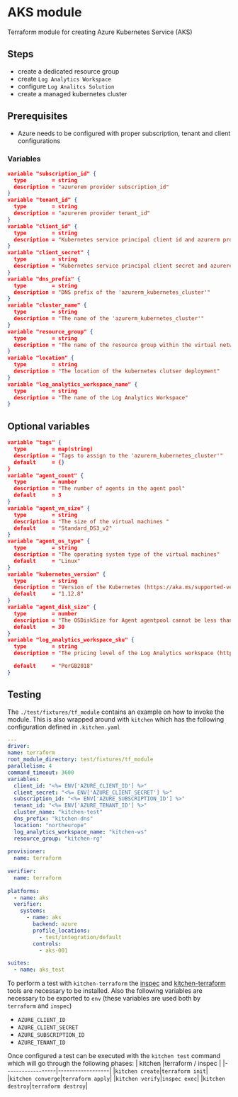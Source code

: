 # **AKS module**

Terraform module for creating Azure Kubernetes Service (AKS)


## Steps

* create a dedicated resource group
* create `Log Analytics Workspace`
* configure `Log Analitcs Solution`
* create a managed kubernetes cluster

## Prerequisites
* Azure needs to be configured with proper subscription, tenant and client configurations
### Variables
```json
variable "subscription_id" {
  type        = string
  description = "azurerem provider subscription_id"
}
variable "tenant_id" {
  type        = string
  description = "azurerem provider tenant_id"
}
variable "client_id" {
  type        = string
  description = "Kubernetes service principal client id and azurerm provider client_id"
}
variable "client_secret" {
  type        = string
  description = "Kubernetes service principal client secret and azurerem provider client_secret"
}
variable "dns_prefix" {
  type        = string
  description = "DNS prefix of the 'azurerm_kubernetes_cluster'"
}
variable "cluster_name" {
  type        = string
  description = "The name of the 'azurerm_kubernetes_cluster'"
}
variable "resource_group" {
  type        = string
  description = "The name of the resource group within the virtual network"
}
variable "location" {
  type        = string
  description = "The location of the kubernetes clutser deployment"
}
variable "log_analytics_workspace_name" {
  type        = string
  description = "The name of the Log Analytics Workspace"
}
```
## Optional variables
```json
variable "tags" {
  type        = map(string)
  description = "Tags to assign to the 'azurerm_kubernetes_cluster'"
  default     = {}
}
variable "agent_count" {
  type        = number
  description = "The number of agents in the agent pool"
  default     = 3
}
variable "agent_vm_size" {
  type        = string
  description = "The size of the virtual machines "
  default     = "Standard_DS3_v2"
}
variable "agent_os_type" {
  type        = string
  description = "The operating system type of the virtual machines"
  default     = "Linux"
}
variable "kubernetes_version" {
  type        = string
  description = "Version of the Kubernetes (https://aka.ms/supported-version-list)"
  default     = "1.12.8"
}
variable "agent_disk_size" {
  type        = number
  description = "The OSDiskSize for Agent agentpool cannot be less than 30GB or larger than 2048GB"
  default     = 30
}
variable "log_analytics_workspace_sku" {
  type        = string
  description = "The pricing level of the Log Analytics workspace (https://azure.microsoft.com/pricing/details/monitor)"

  default     = "PerGB2018"
}
```
## Testing
The  `./test/fixtures/tf_module` contains an example on how to invoke the module. This is also wrapped around with `kitchen` which has the following configuration defined in `.kitchen.yaml`
```yaml
---
driver:
name: terraform
root_module_directory: test/fixtures/tf_module
parallelism: 4
command_timeout: 3600
variables:
  client_id: "<%= ENV['AZURE_CLIENT_ID'] %>"
  client_secret: "<%= ENV['AZURE_CLIENT_SECRET'] %>"
  subscription_id: "<%= ENV['AZURE_SUBSCRIPTION_ID'] %>"
  tenant_id: "<%= ENV['AZURE_TENANT_ID'] %>"
  cluster_name: "kitchen-test"
  dns_prefix: "kitchen-dns"
  location: "northeurope"
  log_analytics_workspace_name: "kitchen-ws"
  resource_group: "kitchen-rg"
  
provisioner:
  name: terraform
  
verifier:
  name: terraform
  
platforms:
  - name: aks
  verifier:
    systems:
      - name: aks
        backend: azure
        profile_locations:
          - test/integration/default
        controls:
          - aks-001

suites:
  - name: aks_test
```
To perform a test with `kitchen-terraform`  the [inspec](https://www.inspec.io/) and [kitchen-terraform](https://newcontext-oss.github.io/kitchen-terraform/) tools are necessary to be installed. Also the following variables are necessary to be exported to `env` (these variables are used both by `terraform` and `inspec`)
* `AZURE_CLIENT_ID`
* `AZURE_CLIENT_SECRET`
* `AZURE_SUBSCRIPTION_ID`
* `AZURE_TENANT_ID`

Once configured a test can be executed with the `kitchen test` command which will go through the following phases:
|  kitchen         |terraform / inspec                          |
|------------------|------------------|
|`kitchen create`|`terraform init`|
|`kitchen converge`|`terraform apply`|
|`kitchen verify`|`inspec exec`|
|`kitchen destroy`|`terraform destroy`|
